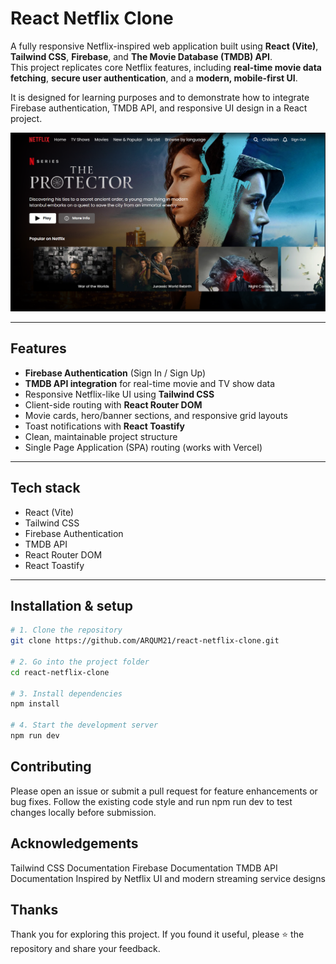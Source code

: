 # React Netflix Clone

A fully responsive Netflix-inspired web application built using **React (Vite)**, **Tailwind CSS**, **Firebase**, and **The Movie Database (TMDB) API**.  
This project replicates core Netflix features, including **real-time movie data fetching**, **secure user authentication**, and a **modern, mobile-first UI**.  

It is designed for learning purposes and to demonstrate how to integrate Firebase authentication, TMDB API, and responsive UI design in a React project.

![Netflix Clone Screenshot](https://github.com/ARQUM21/react-netflix-clone/blob/8f36dbd22566cd76defe589af9dca69176146679/src/assets/netflix.PNG)

---

## Features
- **Firebase Authentication** (Sign In / Sign Up)
- **TMDB API integration** for real-time movie and TV show data
- Responsive Netflix-like UI using **Tailwind CSS**
- Client-side routing with **React Router DOM**
- Movie cards, hero/banner sections, and responsive grid layouts
- Toast notifications with **React Toastify**
- Clean, maintainable project structure
- Single Page Application (SPA) routing (works with Vercel)

---

## Tech stack
- React (Vite)
- Tailwind CSS
- Firebase Authentication
- TMDB API
- React Router DOM
- React Toastify

---

## Installation & setup

```bash
# 1. Clone the repository
git clone https://github.com/ARQUM21/react-netflix-clone.git

# 2. Go into the project folder
cd react-netflix-clone

# 3. Install dependencies
npm install

# 4. Start the development server
npm run dev
```

## Contributing
Please open an issue or submit a pull request for feature enhancements or bug fixes.
Follow the existing code style and run npm run dev to test changes locally before submission.

## Acknowledgements
Tailwind CSS Documentation
Firebase Documentation
TMDB API Documentation
Inspired by Netflix UI and modern streaming service designs

## Thanks
Thank you for exploring this project.
If you found it useful, please ⭐ the repository and share your feedback.
